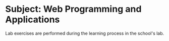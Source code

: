 # Subject: Web Programming and Applications
Lab exercises are performed during the learning process in the school's lab.
